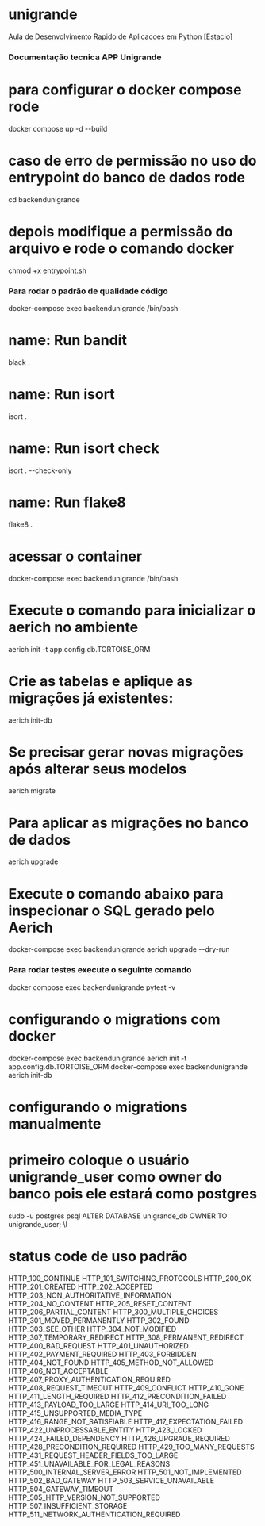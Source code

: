 # unigrande
Aula de Desenvolvimento Rapido de Aplicacoes em Python [Estacio]

### Documentação tecnica APP Unigrande

# para configurar o docker compose rode
docker compose up -d --build

# caso de erro de permissão no uso do entrypoint do banco de dados rode
cd backendunigrande 

# depois modifique a permissão do arquivo e rode o comando docker
chmod +x entrypoint.sh

### Para rodar o padrão de qualidade código

docker-compose exec backendunigrande /bin/bash

# name: Run bandit
   black .
# name: Run isort
   isort .
# name: Run isort check
   isort . --check-only
# name: Run flake8
   flake8 .

# acessar o container 
  docker-compose exec backendunigrande /bin/bash
  
# Execute o comando para inicializar o aerich no ambiente
   aerich init -t app.config.db.TORTOISE_ORM
# Crie as tabelas e aplique as migrações já existentes:
   aerich init-db
# Se precisar gerar novas migrações após alterar seus modelos
   aerich migrate
# Para aplicar as migrações no banco de dados
   aerich upgrade
# Execute o comando abaixo para inspecionar o SQL gerado pelo Aerich
   docker-compose exec backendunigrande aerich upgrade --dry-run

### Para rodar testes execute o seguinte comando

docker compose exec backendunigrande pytest -v

# configurando o migrations com docker
   docker-compose exec backendunigrande aerich init -t app.config.db.TORTOISE_ORM
   docker-compose exec backendunigrande aerich init-db

# configurando o migrations manualmente

# primeiro coloque o usuário unigrande_user como owner do banco pois ele estará como postgres
   sudo -u postgres psql
   ALTER DATABASE unigrande_db OWNER TO unigrande_user;
   \l

# status code de uso padrão
HTTP_100_CONTINUE
HTTP_101_SWITCHING_PROTOCOLS
HTTP_200_OK
HTTP_201_CREATED
HTTP_202_ACCEPTED
HTTP_203_NON_AUTHORITATIVE_INFORMATION
HTTP_204_NO_CONTENT
HTTP_205_RESET_CONTENT
HTTP_206_PARTIAL_CONTENT
HTTP_300_MULTIPLE_CHOICES
HTTP_301_MOVED_PERMANENTLY
HTTP_302_FOUND
HTTP_303_SEE_OTHER
HTTP_304_NOT_MODIFIED
HTTP_307_TEMPORARY_REDIRECT
HTTP_308_PERMANENT_REDIRECT
HTTP_400_BAD_REQUEST
HTTP_401_UNAUTHORIZED
HTTP_402_PAYMENT_REQUIRED
HTTP_403_FORBIDDEN
HTTP_404_NOT_FOUND
HTTP_405_METHOD_NOT_ALLOWED
HTTP_406_NOT_ACCEPTABLE
HTTP_407_PROXY_AUTHENTICATION_REQUIRED
HTTP_408_REQUEST_TIMEOUT
HTTP_409_CONFLICT
HTTP_410_GONE
HTTP_411_LENGTH_REQUIRED
HTTP_412_PRECONDITION_FAILED
HTTP_413_PAYLOAD_TOO_LARGE
HTTP_414_URI_TOO_LONG
HTTP_415_UNSUPPORTED_MEDIA_TYPE
HTTP_416_RANGE_NOT_SATISFIABLE
HTTP_417_EXPECTATION_FAILED
HTTP_422_UNPROCESSABLE_ENTITY
HTTP_423_LOCKED
HTTP_424_FAILED_DEPENDENCY
HTTP_426_UPGRADE_REQUIRED
HTTP_428_PRECONDITION_REQUIRED
HTTP_429_TOO_MANY_REQUESTS
HTTP_431_REQUEST_HEADER_FIELDS_TOO_LARGE
HTTP_451_UNAVAILABLE_FOR_LEGAL_REASONS
HTTP_500_INTERNAL_SERVER_ERROR
HTTP_501_NOT_IMPLEMENTED
HTTP_502_BAD_GATEWAY
HTTP_503_SERVICE_UNAVAILABLE
HTTP_504_GATEWAY_TIMEOUT
HTTP_505_HTTP_VERSION_NOT_SUPPORTED
HTTP_507_INSUFFICIENT_STORAGE
HTTP_511_NETWORK_AUTHENTICATION_REQUIRED